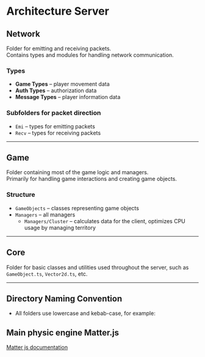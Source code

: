# Architecture Server

## Network
Folder for emitting and receiving packets.  
Contains types and modules for handling network communication.

### Types
- **Game Types** – player movement data  
- **Auth Types** – authorization data  
- **Message Types** – player information data  

### Subfolders for packet direction
- `Emi` – types for emitting packets  
- `Recv` – types for receiving packets  

---

## Game
Folder containing most of the game logic and managers.  
Primarily for handling game interactions and creating game objects.

### Structure
- `GameObjects` – classes representing game objects  
- `Managers` – all managers  
  - `Managers/Cluster` – calculates data for the client, optimizes CPU usage by managing territory  

---

## Core
Folder for basic classes and utilities used throughout the server, such as `GameObject.ts`, `Vector2d.ts`, etc.

---

## Directory Naming Convention
- All folders use lowercase and kebab-case, for example:  

## Main physic engine Matter.js
<a href="https://brm.io/matter-js/">Matter js documentation</a>
